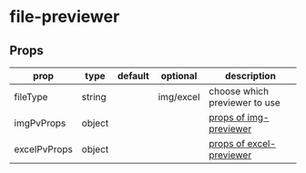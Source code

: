 # file-previewer

## Props

| prop         | type   | default | optional  | description                                      |
| ------------ | ------ | ------- | --------- | ------------------------------------------------ |
| fileType     | string |         | img/excel | choose which previewer to use                    |
| imgPvProps   | object |         |           | [props of img-previewer](/previewers/img.md)     |
| excelPvProps | object |         |           | [props of excel-previewer](/previewers/excel.md) |
